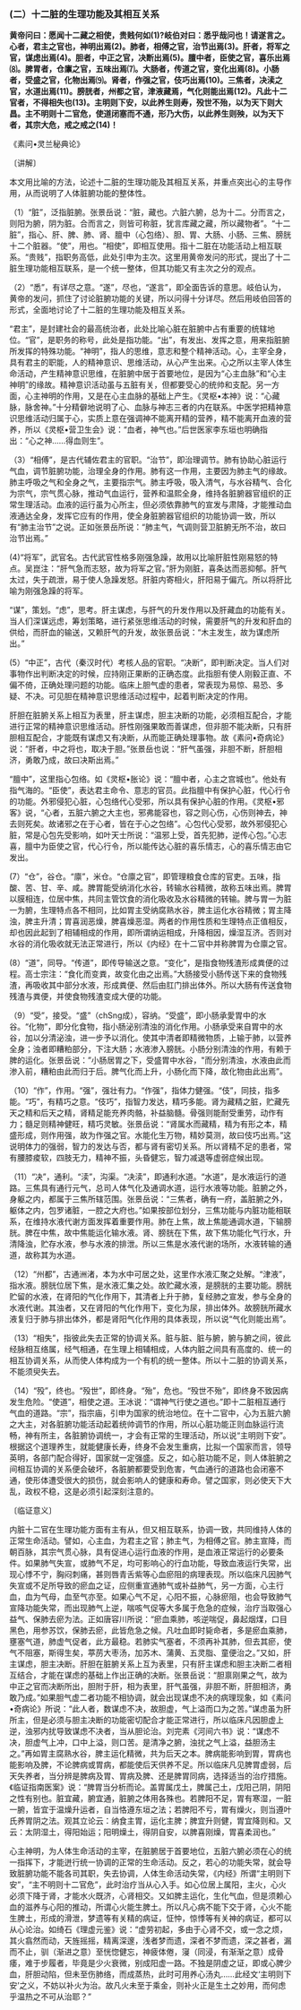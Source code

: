 ### (二）十二脏的生理功能及其相互关系

**黄帝问曰：愿闻十二藏之相使，贵贱何如(1)?岐伯对曰：悉乎哉问也！请遂言之。心者，君主之官也，神明出焉(2)。肺者，相傅之官，治节出焉(3)。肝者，将军之官，谋虑出焉(4)。胆者，中正之官，决断出焉(5)。膻中者，臣使之官，喜乐出焉⑻。脾胃者，仓廪之官，五味出焉⑺。大肠者，传道之官，变化出焉(8)。小肠者，受盛之官，化物出焉⑼。肾者，作强之官，伎巧出焉(10)。三焦者，决渎之官，水道出焉(11)。膀胱者，州都之官，津液藏焉，气化则能出焉(12)。凡此十二官者，不得相失也(13)。主明则下安，以此养生则寿，殁世不殆，以为天下则大昌。主不明则十二官危，使道闭塞而不通，形乃大伤，以此养生则殃，以为天下者，其宗大危，戒之戒之(14)！**

​《素问•灵兰秘典论》

〔讲解〕

本文用比喻的方法，论述十二脏的生理功能及其相互关系，并重点突出心的主导作用，从而说明了人体脏腑功能的整体性。

（1）“脏”，泛指脏腑。张景岳说：“脏，藏也。六脏六腑，总为十二。分而言之，则阳为腑，阴为脏。合而言之，则皆可称脏，犹言库藏之藏，所以藏物者”。“十二脏”，指心、肝、脾、肺、肾、膻中（心包络）、胆、胃、大肠、小肠、三焦、膀胱十二个脏器。“使”，用也。“相使”，即相互使用。指十二脏在功能活动上相互联系。“贵贱”，指职务高低，此处引申为主次。这里用黄帝发问的形式，提出了十二脏生理功能相互联系，是一个统一整体，但其功能又有主次之分的观点。

（2）“悉”，有详尽之意。“遂”，尽也，“遂言”，即全面告诉的意思。岐伯认为，黄帝的发问，抓住了讨论脏腑功能的关键，所以问得十分详尽。然后用岐伯回答的形式，全面地讨论了十二脏的生理功能及相互关系。

“君主”，是封建社会的最高统治者，此处比喻心脏在脏腑中占有重要的统辖地位。“官”，是职务的称号，此处是指功能。“出”，有发出、发挥之意，用来指脏腑所发挥的特殊功能。“神明”，指人的思维，意志和整个精神活动。心，主宰全身，具有君主的职能，人的精神意识、思维活动，从心产生出来。心之所以主宰人体生命活动，产生精神意识思维，在脏腑中居于首要地位，是因为“心主血脉”和“心主神明”的缘故。精神意识活动虽与五脏有关，但都要受心的统帅和支配。另一方面，心主神明的作用，又是在心主血脉的基础上产生。《灵枢•本神》说：“心藏脉，脉舍神。”十分精僻地说明了心、血脉与神志三者的内在联系。中医学把精神意识思维活动归属于心，实质上意在强调神不能离开精的营养，精不能离开血液的营养，所以《灵枢•营卫生会》说：“血者，神气也。”后世医家李东垣也明确指出：“心之神……得血则生”。

（3）“相傅”，是古代辅佐君主的官职。“治节”，即治理调节。肺有协助心脏运行气血，调节脏腑功能，治理全身的作用。肺有这一作用，主要因为肺主气的缘故。肺主呼吸之气和全身之气，主要指宗气。肺主呼吸，吸入清气，与水谷精气、合化为宗气，宗气贯心脉，推动气血运行，营养和温熙全身，维持各脏腑器官组织的正常生理活动。血液的运行虽为心所主，但必须依靠肺气的宣发与肃降，才能推动血液通达全身，发挥它应有的作用，使全身脏腑器官组织的功能协调一致，所以有“肺主治节”之说。正如张景岳所说：“肺主气，气调则营卫脏腑无所不治，故曰治节出焉。”

(4)“将军”，武官名。古代武官性格多刚强急躁，故用以比喻肝脏性刚易怒的特点。吴崑注：“肝气急而志怒，故为将军之官。”肝为刚脏，喜条达而恶抑郁。肝气太过，失于疏泄，易于使人急躁发怒。肝脏内寄相火，肝阳易于偏亢。所以将肝比喻为刚强急躁的将军。

“谋”，策划。“虑”，思考。肝主谋虑，与肝气的升发作用以及肝藏血的功能有关。当人们深谋远虑，筹划策略，进行紧张思维活动的时候，需要肝气的升发和肝血的供给，而肝血的输送，又赖肝气的升发，故张景岳说：“木主发生，故为谋虑所出。”

(5）“中正”，古代（秦汉时代）考核人品的官职。“决断”，即判断决定。当人们对事物作出判断决定的时候，应持刚正果断的正确态度。此指胆有使人刚毅正直、不偏不倚，正确处理问题的功能。临床上胆气虚的患者，常表现为易惊、易恐、多疑、不决。可见胆在精神意识思维活动过程中，起着判断决定的作用。

肝胆在脏腑关系上相互为表里，肝主谋虑，胆主决断的功能，必须相互配合，才能进行正常的精神意识思维活动。肝性刚强果敢而善谋虑，但非胆不能决断，只有肝胆相互配合，才能既有谋虑又有决断，从而能正确处理事物。故《素问•奇病论》说：“肝者，中之将也，取决于胆。”张景岳也说：“肝气虽强，非胆不断，肝胆相济，勇敢乃成，故曰决斯出焉。”

“膻中”，这里指心包络。如《灵枢•胀论》说：“膻中者，心主之宫城也”。他处有指气海的。“臣使”，表达君主命令、意志的官员。此指膻中有保护心脏，代心行令的功能。外邪侵犯心脏，心包络代心受邪，所以具有保护心脏的作用。《灵枢•邪客》说，“心者，五脏六腑之大主也，邪弗能容也，容之则心伤，心伤则神去，神去则死矣。故诸邪之在于心者，皆在于心之包络”。心包代心受邪，故外邪侵犯心脏，常是心包先受影响，如叶天士所说：“温邪上受，首先犯肺，逆传心包。”心志喜，膻中为臣使之官，代心行令，所以能传达心脏的喜乐情志，心的喜乐情志由它发出。

(7）“仓”，谷仓。“廪”，米仓。“仓廪之官”，即管理粮食仓库的官吏。五味，指酸、苦、甘、辛、咸。脾胃能受纳消化水谷，转输水谷精微，故称五味出焉。脾胃以膜相连，位居中焦，共同主管饮食的消化吸收及水谷精微的转输。脾与胃一为脏一为腑，生理特点各不相同，比如胃主受纳腐熟水谷，脾主运化水谷精微；胃主降浊，脾主升清；胃喜润恶燥，脾喜燥恶湿。两者的作用性质和生理特点正值相反，却也因此起到了相辅相成的作用，即所谓纳运相成，升降相因，燥湿互济。否则对水谷的消化吸收就无法正常进行，所以《内经》在十二官中并称脾胃为仓廪之官。

(8）“道”，同导。“传道”，即传导输送之意。“变化”，是指食物残渣形成粪便的过程。高士宗注：“食化而变粪，故变化由之出焉。”大肠接受小肠传送下来的食物残渣，再吸收其中部分水液，形成粪便、然后由肛门排出体外。所以大肠有传送食物残渣与粪便，并使食物残渣变成大便的功能。

（9）“受”，接受。“盛”（chSng成），容纳。“受盛”，即小肠承愛胃中的水谷。“化物”，即分化食物，指小肠泌别清浊的消化作用。小肠承受来自胃中的水谷，加以分清泌浊，进一步予以消化。使其中清者即精微物质，上输于肺，以营养全身；浊者即糟粕部分，下注大肠；水液渗入膀胱。小肠分别清浊的作用，有赖于脾的运化。张景岳说：”小肠居胃之下，受盛胃中水谷，"而分别清浊，水液由此而渗入前，糟粕由此而归于后。脾气化而上升，小肠化而下降，故化物由此出焉”。

（10）“作”，作用。“强”，强壮有力。“作强”，指体力健强。“伎”，同技，指多能。“巧”，有精巧之意。“伎巧”，指智力发达，精巧多能。肾为藏精之脏，贮藏先天之精和后天之精，肾精足能充养肉骼，补益脑髓。骨强则能耐受重劳，动作有力；髓足则精神健旺，精巧灵敏。张景岳说：“肾属水而藏精，精为有形之本，精盛形成，则作用强，故为作强之官。水能化生万物，精妙莫测，故曰伎巧出焉。”这说明体力的强弱，智力的发达与否，都与肾有密切关系。所以肾精不足的患者，常有腰膝痠软，四肢无力，精神不振，头昏健忘，智力减退等虚弱症候出现。

（11）“决”，通利。“渎”，沟渠。“决渎”，即通利水道。“水道”，是水液运行的道路。三焦具有通行元气，总司人体气化及通调水道，运行水液等功能。脏腑之外，身躯之内，都属于三焦所辖范围。张景岳说：“三焦者，确有一府，盖脏腑之外，躯体之内，包罗诸脏，一腔之大府也。”如果按部位划分，三焦功能与内脏功能相联系，在维持水液代谢方面发挥着重要作用。肺在上焦，故上焦能通调水道，下输膀胱。脾在中焦，故中焦能运化输水液。肾、膀胱在下焦，故下焦功能化气行水，升清降浊，贮存水液，参与水液的排泄。所以三焦是水液代谢的场所，水液转输的通道，故称其为水道。

（12）“州都”，古通洲渚，本为水中可居之处，这里作水液汇聚之处解。“津液”，指水液。膀胱位居下焦，是水液汇集之处。故贮藏水液，是膀胱的主要功能。膀胱贮留的水液，在肾阳的气化作用下，其清者上升于肺，复经肺之宣发，参与全身的水液代谢。其浊者，又在肾阳的气化作用下，变化为尿，排出体外。故膀胱所藏水液复归于肺与排出体外，都是肾阳气化作用的具体表现，所以说“气化则能出焉”。

（13）“相失”，指彼此失去正常的协调关系。脏与脏、脏与腑，腑与腑之间，彼此经脉相互络属，经气相通，在生理上相辅相成，人体内脏之间具有高度的、统一的相互协调关系，从而使人体构成为一个有机的统一整体。所以十二脏的协调关系，不能须臾失去。

（14）“殁”，终也。“殁世”，即终身。“殆”，危也。“殁世不殆”，即终身不致因病发生危险。“使道”，相使之道。王冰说：“谓神气行使之道也。”即十二脏相互通行气血的道路。“宗”，指宗庙，引申为国家的统治地位。在十二官中，心为五脏六腑之大主，对各脏腑功能活动起着统帅调节的作用，所以心脏功能正则血脉运行流畅，神有所主，各脏腑协调统一，才会有正常的生理活动，所以说“主明则下安”。根据这个道理养生，就能健康长寿，终身不会发生重病，比拟一个国家而言，领导英明，各部门配合得好，国家就一定强盛。反之，如心脏功能不足，则人体脏腑之间相互协调的关系便会破坏，各脏腑都要受到危害，气血通行的道路也会闭塞不通，使形体遭受很大的损伤，就会影响人的健康和寿命。譬之国家，则必使天下大乱，政权不稳，这是必须引起深刻注意的。

〔临证意义〕

内脏十二官在生理功能方面有主有从，但又相互联系，协调一致，共同维持人体的正常生命活动。譬如，心主血，为君主之官；肺主气，为相傅之官。肺主宣降，而朝百脉，其宗气贯心脉，具有促进心运行血液的作用，是血液正常运行的必要条件。如果肺气失宣，或肺气不足，均可影响心的行血功能，导致血液运行失常，出现心悸不宁，胸闷刺痛，甚则唇青舌紫等心血瘀阻的病理表现。所以临床凡因肺气失宣或不足所导致的瘀血之证，应侧重宣通肺气或补益肺气，另一方面，心主行血，血为气母，血至气亦至。如果心气不足，心阳不振，心脉瘀阻，也会导致肺气宣降功能失常，而出现肺气上逆，喘咳气促等大多属于危急的症候，治疗当取强心益气、保肺去瘀为法。正如唐容川所说：“瘀血乘肺，咳逆喘促，鼻起烟煤，口目黑色，用参苏饮，保肺去瘀，此皆危急之候。凡吐血即时毙命者，多是瘀血乘肺，壅塞气道，肺虚气促者，此方最稳。若肺实气塞者，不须再补其肺，但去其瘀，使气不阻塞，斯得生矣，葶苈大枣汤，加苏木、蒲黄、五灵脂、童便治之。”又如，肝主谋虑，胆主决断。肝胆在脏腑关系上互为表里，只有肝主谋虑和胆主决断二者相互结合，才能在谋虑的基础上作出正确的决断。张景岳说：“胆禀刚果之气，故为中正之官而决断所出，胆附于肝，相为表里，肝气虽强，非胆不断，肝胆相济，勇敢乃成。”如果胆气虚二者功能不相协调，就会出现谋虑不决的病理现象，如《素问•奇病论》所说：“此人者，数谋虑不决，故胆虚，气上溢而口为之苦。”谋虑虽为肝所主，但是必须与胆主决断的功能密切配合才能正常进行，所以临床凡因胆虚上逆，浊邪内扰导致谋虑不决者，当从胆论治。刘完素《河间六书》说：“谋虑不决，胆虚气上冲，口中上溢，则口苦。是清净之腑，浊扰之气上溢，益胆汤主之。”再如胃主腐熟水谷，脾主运化精微，共为后天之本。脾病能影响到胃，胃病也能影响及脾，不论脾病或胃病，都能使后天供养不足。所以临床凡见脾胃虚弱，后天失养者，当分辨是脾病及胃、胃病及脾、还是脾胃同病，选择适当的治疗措施。《临证指南医案》说：“脾胃当分析而论。盖胃属戊土，脾属己土，戊阳己阴，阴阳之性有别也。脏宜藏，腑宜通，脏腑之体用各殊也。若脾阳不足，胃有寒湿，一脏一腑，皆宜于温燥升运者，自当恪遵东垣之法；若脾阳不亏，胃有燥火，则当遵叶氏养胃阴之法。观其立论云：纳食主胃，运化主脾；脾宜升则健，胃宜降则和。又云：太阴湿土，得阳始运；阳明燥土，得阴自安，以脾喜刚燥，胃喜柔润也。”

心主神明，为人体生命活动的主宰，在脏腑居于首要地位，五脏六腑必须在心的统一指挥下，才能迸行统一协调的正常的生命活动。反之，若心的功能失常，就会导致脏腑功能不能各司其职，失去协调，人体生命活动失常，《内经》所谓“主明则下安”，“主不明则十二官危”，此时治疗当从心入手。如心位居上属阳，主火，心火必须下降于肾，才能水火既济，心肾相交。又如脾主运化，生化气血，但是须赖心血的滋养与心阳的推动，所谓心火能生脾土。所以凡心病不能下交于肾，心火不能生脾土，形成的滑泄，梦遗等有关精的病证，怔忡，惊悸等有关神的病证，都可以从心论治。如绮石《理虚元鉴》说：“虚劳初起，多由于心肾不交，或一念之烦，其火翕然而动，天旌摇摇，精离深邃，浅者梦而遗，深者不梦而遗，深之甚者，漏而不止，驯（渐进之意）至恍惚健忘，神疲体倦，寖（同浸，有渐渐之意）成骨痿，难于步履者，毕竟是少火衰微，别成阳虚一路。不独是阴虚之证，即或心脾少血，肝胆动陷，但未至伤肺络，而成蒸热，此时可用养心汤丸……此经文‘主明则下安’之义，不妨以补火为治。故凡火未至于乘金，则补火正是生土之妙用，而何虑乎温热之不可从治耶？”

